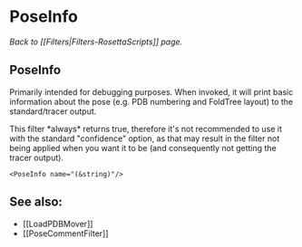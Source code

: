 # PoseInfo
*Back to [[Filters|Filters-RosettaScripts]] page.*
## PoseInfo


Primarily intended for debugging purposes. When invoked, it will print basic information about the pose (e.g. PDB numbering and FoldTree layout) to the standard/tracer output.

This filter \*always\* returns true, therefore it's not recommended to use it with the standard "confidence" option, as that may result in the filter not being applied when you want it to be (and consequently not getting the tracer output).

```
<PoseInfo name="(&string)"/>
```

## See also:

* [[LoadPDBMover]]
* [[PoseCommentFilter]]
